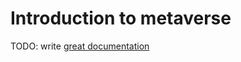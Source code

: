 # Introduction to metaverse

TODO: write [great documentation](http://jacobian.org/writing/great-documentation/what-to-write/)
